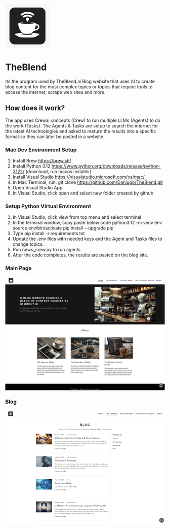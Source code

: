 ![Alt text](https://github.com/Danlugo/TheBlend/blob/main/images/theblendai_logo.png "Logo")


# TheBlend

Its the program used by TheBlend.ai Blog website that uses AI to create blog content for the most complex topics or topics that require tools to access the internet, scrape web sites and more.


## How does it work?
The app uses Crewai concepts (Crew) to run multiple LLMs (Agents) to do the work (Tasks). 
The Agents & Tasks are setup to search the internet for the latest AI technologies and asked to resturn the results into a specific format so they can later be posted in a website.


### Mac Dev Environment Setup

1. Install Brew https://brew.sh/
2. Install Python 3.12 https://www.python.org/downloads/release/python-3122/ (download, run macos installer)
3. Install Visual Studio https://visualstudio.microsoft.com/vs/mac/ 
4. In Mac Terminal, run: git clone https://github.com/Danlugo/TheBlend.git
5. Open Visual Studio App
6. In Visual Studio, click open and select new folder created by github

### Setup Python Virtual Environment
1. In Visual Studio, click view from top menu and select terminal
2. In the terminal window, copy paste below code
    python3.12 -m venv env
    source env/bin/activate
    pip install --upgrade pip
3. Type pip install -r requirements.txt
4. Update the .env files with needed keys and the Agent and Tasks files to change topics.
5. Run news_crew.py to run agents
6. After the code completes, the results are pasted on the blog site.


### Main Page
![Alt text](https://github.com/Danlugo/TheBlend/blob/main/images/TheBlendai_home.png "Home")



### Blog
![Alt text](https://github.com/Danlugo/TheBlend/blob/main/images/TheBlendai_blog.png "Blog")



